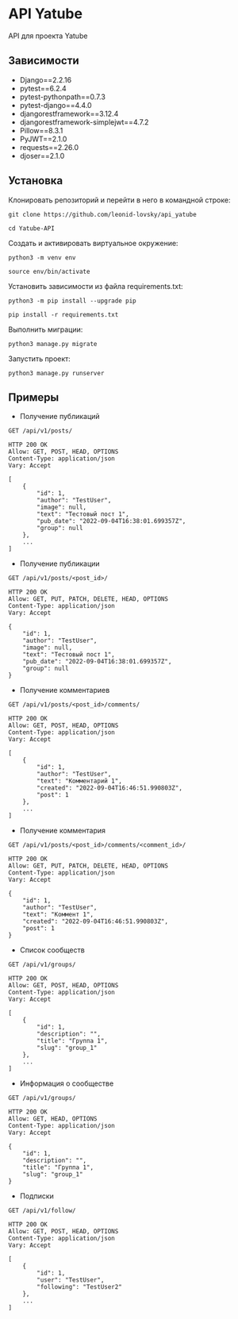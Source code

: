 # API Yatube
API для проекта Yatube

## Зависимости
- Django==2.2.16
- pytest==6.2.4
- pytest-pythonpath==0.7.3
- pytest-django==4.4.0
- djangorestframework==3.12.4
- djangorestframework-simplejwt==4.7.2
- Pillow==8.3.1
- PyJWT==2.1.0
- requests==2.26.0
- djoser==2.1.0

## Установка
Клонировать репозиторий и перейти в него в командной строке:

```
git clone https://github.com/leonid-lovsky/api_yatube
```

```
cd Yatube-API
```

Создать и активировать виртуальное окружение:

```
python3 -m venv env
```

```
source env/bin/activate
```

Установить зависимости из файла requirements.txt:

```
python3 -m pip install --upgrade pip
```

```
pip install -r requirements.txt
```

Выполнить миграции:

```
python3 manage.py migrate
```

Запустить проект:

```
python3 manage.py runserver
```

## Примеры

- Получение публикаций

```
GET /api/v1/posts/
```

```
HTTP 200 OK
Allow: GET, POST, HEAD, OPTIONS
Content-Type: application/json
Vary: Accept

[
    {
        "id": 1,
        "author": "TestUser",
        "image": null,
        "text": "Тестовый пост 1",
        "pub_date": "2022-09-04T16:38:01.699357Z",
        "group": null
    },
    ...
]
```

- Получение публикации

```
GET /api/v1/posts/<post_id>/
```

```
HTTP 200 OK
Allow: GET, PUT, PATCH, DELETE, HEAD, OPTIONS
Content-Type: application/json
Vary: Accept

{
    "id": 1,
    "author": "TestUser",
    "image": null,
    "text": "Тестовый пост 1",
    "pub_date": "2022-09-04T16:38:01.699357Z",
    "group": null
}
```

- Получение комментариев

```
GET /api/v1/posts/<post_id>/comments/
```

```
HTTP 200 OK
Allow: GET, POST, HEAD, OPTIONS
Content-Type: application/json
Vary: Accept

[
    {
        "id": 1,
        "author": "TestUser",
        "text": "Комментарий 1",
        "created": "2022-09-04T16:46:51.990803Z",
        "post": 1
    },
    ...
]
```

- Получение комментария

```
GET /api/v1/posts/<post_id>/comments/<comment_id>/
```

```
HTTP 200 OK
Allow: GET, PUT, PATCH, DELETE, HEAD, OPTIONS
Content-Type: application/json
Vary: Accept

{
    "id": 1,
    "author": "TestUser",
    "text": "Коммент 1",
    "created": "2022-09-04T16:46:51.990803Z",
    "post": 1
}
```

- Список сообществ

```
GET /api/v1/groups/
```

```
HTTP 200 OK
Allow: GET, POST, HEAD, OPTIONS
Content-Type: application/json
Vary: Accept

[
    {
        "id": 1,
        "description": "",
        "title": "Группа 1",
        "slug": "group_1"
    },
    ...
]
```

- Информация о сообществе

```
GET /api/v1/groups/
```

```
HTTP 200 OK
Allow: GET, HEAD, OPTIONS
Content-Type: application/json
Vary: Accept

{
    "id": 1,
    "description": "",
    "title": "Группа 1",
    "slug": "group_1"
}
```

- Подписки

```
GET /api/v1/follow/
```

```
HTTP 200 OK
Allow: GET, POST, HEAD, OPTIONS
Content-Type: application/json
Vary: Accept

[
    {
        "id": 1,
        "user": "TestUser",
        "following": "TestUser2"
    },
    ...
]
```

